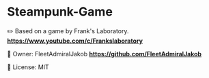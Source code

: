 # Steampunk-Game

✏️ Based on a game by Frank's Laboratory. **https://www.youtube.com/c/Frankslaboratory**

🚀 Owner: FleetAdmiralJakob **https://github.com/FleetAdmiralJakob**

📜 License: MIT